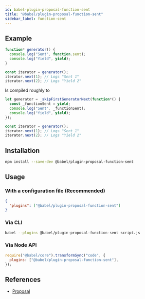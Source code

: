 ```yaml
---
id: babel-plugin-proposal-function-sent
title: "@babel/plugin-proposal-function-sent"
sidebar_label: function-sent
---
```


## Example

```js
function* generator() {
  console.log("Sent", function.sent);
  console.log("Yield", yield);
}

const iterator = generator();
iterator.next(1); // Logs "Sent 1"
iterator.next(2); // Logs "Yield 2"
```

Is compiled roughly to

```js
let generator = _skipFirstGeneratorNext(function*() {
  const _functionSent = yield;
  console.log("Sent", _functionSent);
  console.log("Yield", yield);
});

const iterator = generator();
iterator.next(1); // Logs "Sent 1"
iterator.next(2); // Logs "Yield 2"
```

## Installation

```sh
npm install --save-dev @babel/plugin-proposal-function-sent
```

## Usage

### With a configuration file (Recommended)

```json
{
  "plugins": ["@babel/plugin-proposal-function-sent"]
}
```

### Via CLI

```sh
babel --plugins @babel/plugin-proposal-function-sent script.js
```

### Via Node API

```javascript
require("@babel/core").transformSync("code", {
  plugins: ["@babel/plugin-proposal-function-sent"],
});
```

## References

- [Proposal](https://github.com/allenwb/ESideas/blob/master/Generator%20metaproperty.md)
